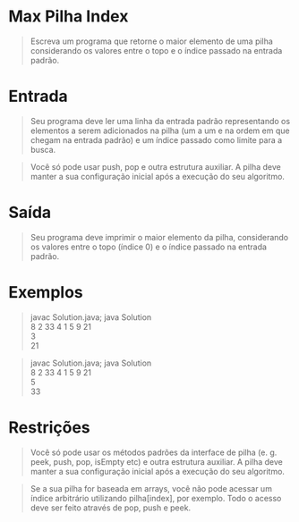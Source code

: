 # Max Pilha Index
> Escreva um programa que retorne o maior elemento de uma pilha considerando os valores entre o topo e o índice passado na entrada padrão.

# Entrada
> Seu programa deve ler uma linha da entrada padrão representando os elementos a serem adicionados na pilha (um a um e na ordem em que chegam na entrada padrão) e um índice passado como limite para a busca.

> Você só pode usar push, pop e outra estrutura auxiliar. A pilha deve manter a sua configuração inicial após a execução do seu algoritmo.

# Saída
> Seu programa deve imprimir o maior elemento da pilha, considerando os valores entre o topo (índice 0) e o índice passado na entrada padrão.

# Exemplos
> javac Solution.java; java Solution  
8 2 33 4 1 5 9 21  
3  
21  

> javac Solution.java; java Solution  
8 2 33 4 1 5 9 21  
5  
33  

# Restrições
> Você só pode usar os métodos padrões da interface de pilha (e. g. peek, push, pop, isEmpty etc) e outra estrutura auxiliar. A pilha deve manter a sua configuração inicial após a execução do seu algoritmo.  

> Se a sua pilha for baseada em arrays, você não pode acessar um índice arbitrário utilizando pilha[index], por exemplo. Todo o acesso deve ser feito através de pop, push e peek.
